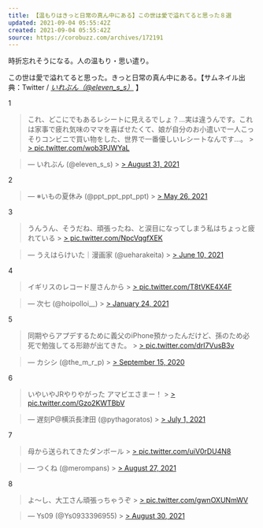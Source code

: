 ```yaml
---
title: 【温もりはきっと日常の真ん中にある】この世は愛で溢れてると思った８選
updated: 2021-09-04 05:55:42Z
created: 2021-09-04 05:55:42Z
source: https://corobuzz.com/archives/172191
---
```


時折忘れそうになる。人の温もり・思い遣り。

この世は愛で溢れてると思った。きっと日常の真ん中にある。【サムネイル出典：Twitter / [*いれぶん（@eleven_s_s）*](https://twitter.com/eleven_s_s) 】

1

> これ、どこにでもあるレシートに見えるでしょ？…実は違うんです。これは家事で疲れ気味のママを喜ばせたくて、娘が自分のお小遣いで一人こっそりコンビニで買い物をした、世界で一番優しいレシートなんです…。 > [> pic.twitter.com/wob3PJWYaL](https://t.co/wob3PJWYaL)

> — いれぶん (@eleven_s_s) > [> August 31, 2021](https://twitter.com/eleven_s_s/status/1432810535544836100?ref_src=twsrc%5Etfw)

2

> — ※いもの夏休み (@ppt_ppt_ppt_ppt) > [> May 26, 2021](https://twitter.com/ppt_ppt_ppt_ppt/status/1397457552560984065?ref_src=twsrc%5Etfw)

3

> うんうん、そうだね、頑張ったね、と涙目になってしまう私はちょっと疲れている > [> pic.twitter.com/NpcVqgfXEK](https://t.co/NpcVqgfXEK)

> — うえはらけいた｜漫画家 (@ueharakeita) > [> June 10, 2021](https://twitter.com/ueharakeita/status/1402829628725633027?ref_src=twsrc%5Etfw)

4
> イギリスのレコード屋さんから > [> pic.twitter.com/T8tVKE4X4F](https://t.co/T8tVKE4X4F)

> — 次七 (@hoipolloi__) > [> January 24, 2021](https://twitter.com/hoipolloi__/status/1353294439611949057?ref_src=twsrc%5Etfw)

5

> 同期やらアプデするために義父のiPhone預かったんだけど、孫のため必死で勉強してる形跡が出てきた。 > [> pic.twitter.com/drI7VusB3v](https://t.co/drI7VusB3v)

> — カシシ (@the_m_r_p) > [> September 15, 2020](https://twitter.com/the_m_r_p/status/1305799630999883777?ref_src=twsrc%5Etfw)

6
> いやいやJRやりやがった
> アマビエさまー！ > [> pic.twitter.com/Gzo2KWTBbV](https://t.co/Gzo2KWTBbV)

> — 遅刻P@横浜長津田 (@pythagoratos) > [> July 1, 2021](https://twitter.com/pythagoratos/status/1410417690519302144?ref_src=twsrc%5Etfw)

7
> 母から送られてきたダンボール > [> pic.twitter.com/uiV0rDU4N8](https://t.co/uiV0rDU4N8)

> — つくね (@merompans) > [> August 27, 2021](https://twitter.com/merompans/status/1431202512061624321?ref_src=twsrc%5Etfw)

8
> よ～し、大工さん頑張っちゃうぞ > [> pic.twitter.com/gwnOXUNmWV](https://t.co/gwnOXUNmWV)

> — Ys09 (@Ys0933396955) > [> August 30, 2021](https://twitter.com/Ys0933396955/status/1432183463952601089?ref_src=twsrc%5Etfw)